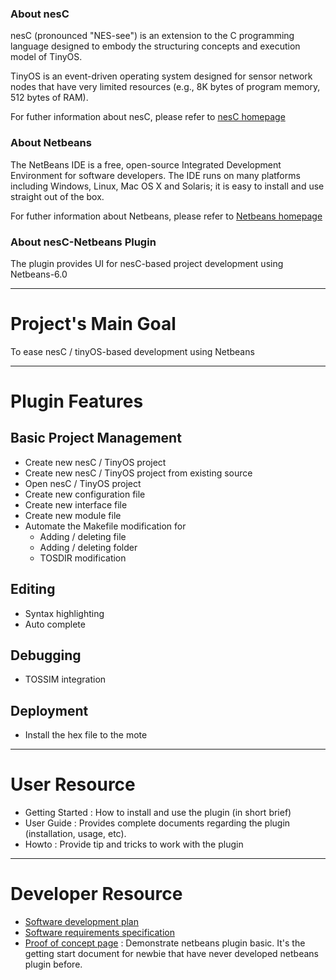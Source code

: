 ### About nesC ###
nesC (pronounced "NES-see") is an extension to the C programming language designed to embody the structuring concepts and execution model of TinyOS.

TinyOS is an event-driven operating system designed for sensor network nodes that have very limited resources (e.g., 8K bytes of program memory, 512 bytes of RAM).

For futher information about nesC, please refer to [nesC homepage](http://nescc.sourceforge.net)

### About Netbeans ###
The NetBeans IDE is a free, open-source Integrated Development Environment for software developers. The IDE runs on many platforms including Windows, Linux, Mac OS X and Solaris; it is easy to install and use straight out of the box.

For futher information about Netbeans, please refer to [Netbeans homepage](http://www.netbeans.org)

### About nesC-Netbeans Plugin ###
The plugin provides UI for nesC-based project development using Netbeans-6.0


---


# Project's Main Goal #

To ease nesC / tinyOS-based development using Netbeans


---


# Plugin Features #

## Basic Project Management ##
  * Create new nesC / TinyOS project
  * Create new nesC / TinyOS project from existing source
  * Open nesC / TinyOS project
  * Create new configuration file
  * Create new interface file
  * Create new module file
  * Automate the Makefile modification for
    * Adding / deleting file
    * Adding / deleting folder
    * TOSDIR modification

## Editing ##
  * Syntax highlighting
  * Auto complete

## Debugging ##
  * TOSSIM integration

## Deployment ##
  * Install the hex file to the mote

---


# User Resource #
  * Getting Started : How to install and use the plugin (in short brief)
  * User Guide : Provides complete documents regarding the plugin (installation, usage, etc).
  * Howto : Provide tip and tricks to work with the plugin


---


# Developer Resource #

  * [Software development plan](SoftwareDevelopmentPlan.md)
  * [Software requirements specification](RequirementSpecification.md)
  * [Proof of concept page](PocPage.md) : Demonstrate netbeans plugin basic. It's the getting start document for newbie that have never developed netbeans plugin before.